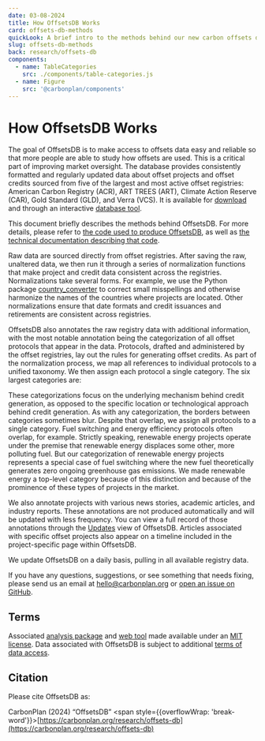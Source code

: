 ```yaml
---
date: 03-08-2024
title: How OffsetsDB Works
card: offsets-db-methods
quickLook: A brief intro to the methods behind our new carbon offsets database
slug: offsets-db-methods
back: research/offsets-db
components:
  - name: TableCategories
    src: ./components/table-categories.js
  - name: Figure
    src: '@carbonplan/components'
---
```


# How OffsetsDB Works

The goal of OffsetsDB is to make access to offsets data easy and reliable so that more people are able to study how offsets are used. This is a critical part of improving market oversight. The database provides consistently formatted and regularly updated data about offset projects and offset credits sourced from five of the largest and most active offset registries: American Carbon Registry (ACR), ART TREES (ART), Climate Action Reserve (CAR), Gold Standard (GLD), and Verra (VCS). It is available for [download](https://offsets-db-data.readthedocs.io/en/latest/data-access.html) and through an interactive [database tool](https://carbonplan.org/research/offsets-db).

This document briefly describes the methods behind OffsetsDB. For more details, please refer to [the code used to produce OffsetsDB](https://github.com/carbonplan/offsets-db-data), as well as [the technical documentation describing that code](https://offsets-db-data.readthedocs.io/en/latest/).

Raw data are sourced directly from offset registries. After saving the raw, unaltered data, we then run it through a series of normalization functions that make project and credit data consistent across the registries. Normalizations take several forms. For example, we use the Python package [country_converter](https://github.com/IndEcol/country_converter) to correct small misspellings and otherwise harmonize the names of the countries where projects are located. Other normalizations ensure that date formats and credit issuances and retirements are consistent across registries.

OffsetsDB also annotates the raw registry data with additional information, with the most notable annotation being the categorization of all offset protocols that appear in the data. Protocols, drafted and administered by the offset registries, lay out the rules for generating offset credits. As part of the normalization process, we map all references to individual protocols to a unified taxonomy. We then assign each protocol a single category. The six largest categories are:

<Figure>
  <TableCategories />
</Figure>

These categorizations focus on the underlying mechanism behind credit generation, as opposed to the specific location or technological approach behind credit generation. As with any categorization, the borders between categories sometimes blur. Despite that overlap, we assign all protocols to a single category. Fuel switching and energy efficiency protocols often overlap, for example. Strictly speaking, renewable energy projects operate under the premise that renewable energy displaces some other, more polluting fuel. But our categorization of renewable energy projects represents a special case of fuel switching where the new fuel theoretically generates zero ongoing greenhouse gas emissions. We made renewable energy a top-level category because of this distinction and because of the prominence of these types of projects in the market.

We also annotate projects with various news stories, academic articles, and industry reports.
These annotations are not produced automatically and will be updated with less frequency. You can view a full record of those annotations through the [Updates](https://carbonplan.org/research/offsets-db/updates) view of OffsetsDB. Articles associated with specific offset projects also appear on a timeline included in the project-specific page within OffsetsDB.

We update OffsetsDB on a daily basis, pulling in all available registry data.

If you have any questions, suggestions, or see something that needs fixing, please send us an email at [hello@carbonplan.org](mailto:hello@carbonplan.org) or [open an issue on GitHub](https://github.com/carbonplan/offsets-db-data/issues).

## Terms

Associated [analysis package](https://github.com/carbonplan/offsets-db-data) and [web tool](https://github.com/carbonplan/offsets-db-web) made available under an [MIT license](https://github.com/carbonplan/offsets-db-web/blob/main/LICENSE). Data associated with OffsetsDB is subject to additional [terms of data access](https://offsets-db-data.readthedocs.io/en/latest/TERMS-OF-DATA-ACCESS.html).

## Citation

Please cite OffsetsDB as:

CarbonPlan (2024) “OffsetsDB” <span style={{overflowWrap: 'break-word'}}>[https://carbonplan.org/research/offsets-db](https://carbonplan.org/research/offsets-db)</span>
